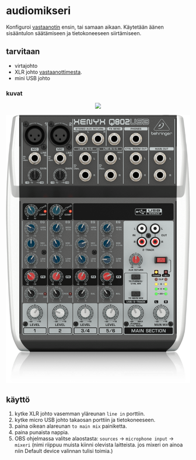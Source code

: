 # audiomikseri
Konfiguroi [vastaanotin](../vastaanotin/README.md) ensin, tai samaan aikaan.
Käytetään äänen sisääntulon säätämiseen ja tietokoneeseen siirtämiseen.

## tarvitaan
* virtajohto
* XLR johto [vastaanottimesta](../vastaanotin/README.md).
* mini USB johto

### kuvat
<p align="center">
  <img src="back.png">
</p>
<p align="center">
  <img src="top.png">
</p>

## käyttö
1. kytke XLR johto vasemman yläreunan `line in` porttiin.
2. kytke micro USB johto takaosan porttiin ja tietokoneeseen.
3. paina oikean alareunan `to main mix` painiketta.
4. paina punaista nappia.
5. OBS ohjelmassa valitse alaostasta: `sources` -> `microphone input` -> `mixeri` (nimi riippuu muista kiinni olevista laitteista. jos mixeri on ainoa niin Default device valinnan tulisi toimia.)

